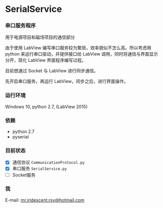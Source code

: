 # SerialService

### 串口服务程序

用于电源项目和磁场项目的通信部分

由于使用 LabView 编写串口服务较为繁琐，效率貌似不怎么高。所以考虑用 python 来运行串口驱动，并提供接口给 LabView 调用，同时将通信与界面显示分开，简化 LabView 界面程序编写过程。

目前想通过 Socket 与 LabView 进行同步通信。

先开启串口服务，再运行 LabView，同步之后，进行界面操作。

### 运行环境

Windows 10, python 2.7, (LabView 2015)

### 依赖

* python 2.7
* pyserial

### 目前状态

- [x]   通信协议		`CommunicationProtocol.py`
- [x]   串口服务		`SerialService.py`
- [ ]   Socket服务	

### 我

E-mail: mr.iridescent.rsy@hotmail.com
